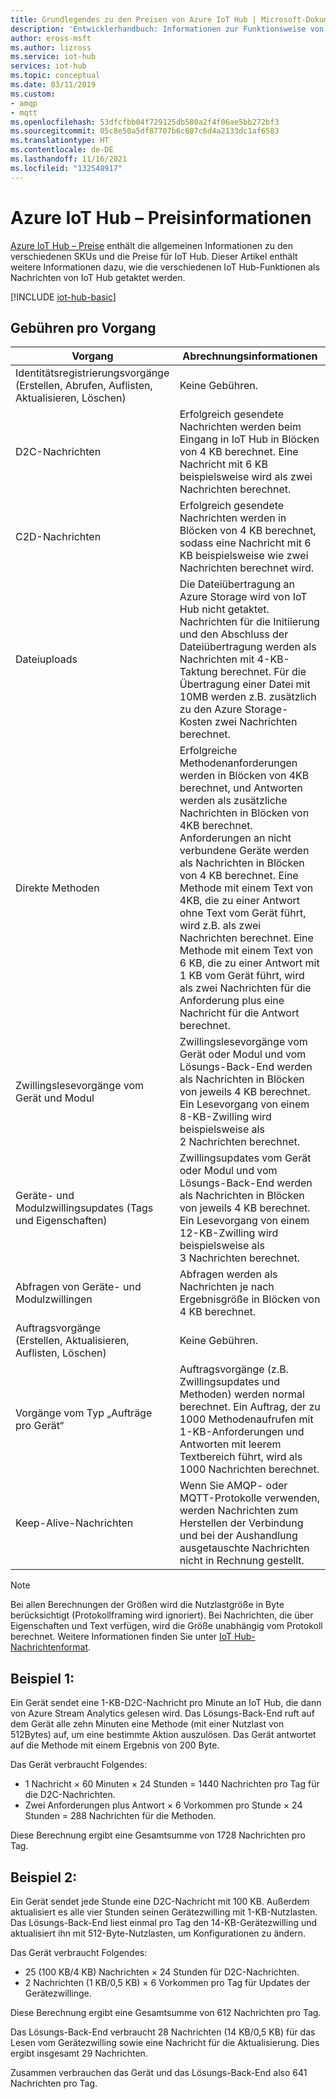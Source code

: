 ```yaml
---
title: Grundlegendes zu den Preisen von Azure IoT Hub | Microsoft-Dokumentation
description: 'Entwicklerhandbuch: Informationen zur Funktionsweise von Messungen und zur Preisgestaltung für IoT Hub (einschließlich Praxisbeispielen).'
author: eross-msft
ms.author: lizross
ms.service: iot-hub
services: iot-hub
ms.topic: conceptual
ms.date: 03/11/2019
ms.custom:
- amqp
- mqtt
ms.openlocfilehash: 53dfcfbb04f729125db580a2f4f06ae5bb272bf3
ms.sourcegitcommit: 05c8e50a5df87707b6c687c6d4a2133dc1af6583
ms.translationtype: HT
ms.contentlocale: de-DE
ms.lasthandoff: 11/16/2021
ms.locfileid: "132548917"
---
```

# <a name="azure-iot-hub-pricing-information"></a>Azure IoT Hub – Preisinformationen

[Azure IoT Hub – Preise](https://azure.microsoft.com/pricing/details/iot-hub) enthält die allgemeinen Informationen zu den verschiedenen SKUs und die Preise für IoT Hub. Dieser Artikel enthält weitere Informationen dazu, wie die verschiedenen IoT Hub-Funktionen als Nachrichten von IoT Hub getaktet werden.

[!INCLUDE [iot-hub-basic](../../includes/iot-hub-basic-partial.md)]

## <a name="charges-per-operation"></a>Gebühren pro Vorgang

| Vorgang | Abrechnungsinformationen | 
| --------- | ------------------- |
| Identitätsregistrierungsvorgänge <br/> (Erstellen, Abrufen, Auflisten, Aktualisieren, Löschen) | Keine Gebühren. |
| D2C-Nachrichten | Erfolgreich gesendete Nachrichten werden beim Eingang in IoT Hub in Blöcken von 4 KB berechnet. Eine Nachricht mit 6 KB beispielsweise wird als zwei Nachrichten berechnet. |
| C2D-Nachrichten | Erfolgreich gesendete Nachrichten werden in Blöcken von 4 KB berechnet, sodass eine Nachricht mit 6 KB beispielsweise wie zwei Nachrichten berechnet wird. |
| Dateiuploads | Die Dateiübertragung an Azure Storage wird von IoT Hub nicht getaktet. Nachrichten für die Initiierung und den Abschluss der Dateiübertragung werden als Nachrichten mit 4-KB-Taktung berechnet. Für die Übertragung einer Datei mit 10MB werden z.B. zusätzlich zu den Azure Storage-Kosten zwei Nachrichten berechnet. |
| Direkte Methoden | Erfolgreiche Methodenanforderungen werden in Blöcken von 4KB berechnet, und Antworten werden als zusätzliche Nachrichten in Blöcken von 4KB berechnet. Anforderungen an nicht verbundene Geräte werden als Nachrichten in Blöcken von 4 KB berechnet. Eine Methode mit einem Text von 4KB, die zu einer Antwort ohne Text vom Gerät führt, wird z.B. als zwei Nachrichten berechnet. Eine Methode mit einem Text von 6 KB, die zu einer Antwort mit 1 KB vom Gerät führt, wird als zwei Nachrichten für die Anforderung plus eine Nachricht für die Antwort berechnet. |
| Zwillingslesevorgänge vom Gerät und Modul | Zwillingslesevorgänge vom Gerät oder Modul und vom Lösungs-Back-End werden als Nachrichten in Blöcken von jeweils 4 KB berechnet. Ein Lesevorgang von einem 8-KB-Zwilling wird beispielsweise als 2 Nachrichten berechnet. |
| Geräte- und Modulzwillingsupdates (Tags und Eigenschaften) | Zwillingsupdates vom Gerät oder Modul und vom Lösungs-Back-End werden als Nachrichten in Blöcken von jeweils 4 KB berechnet. Ein Lesevorgang von einem 12-KB-Zwilling wird beispielsweise als 3 Nachrichten berechnet. |
| Abfragen von Geräte- und Modulzwillingen | Abfragen werden als Nachrichten je nach Ergebnisgröße in Blöcken von 4 KB berechnet. |
| Auftragsvorgänge <br/> (Erstellen, Aktualisieren, Auflisten, Löschen) | Keine Gebühren. |
| Vorgänge vom Typ „Aufträge pro Gerät“ | Auftragsvorgänge (z.B. Zwillingsupdates und Methoden) werden normal berechnet. Ein Auftrag, der zu 1000 Methodenaufrufen mit 1-KB-Anforderungen und Antworten mit leerem Textbereich führt, wird als 1000 Nachrichten berechnet. |
| Keep-Alive-Nachrichten | Wenn Sie AMQP- oder MQTT-Protokolle verwenden, werden Nachrichten zum Herstellen der Verbindung und bei der Aushandlung ausgetauschte Nachrichten nicht in Rechnung gestellt. |

> [!NOTE]
> Bei allen Berechnungen der Größen wird die Nutzlastgröße in Byte berücksichtigt (Protokollframing wird ignoriert). Bei Nachrichten, die über Eigenschaften und Text verfügen, wird die Größe unabhängig vom Protokoll berechnet. Weitere Informationen finden Sie unter [IoT Hub-Nachrichtenformat](iot-hub-devguide-messages-construct.md).

## <a name="example-1"></a>Beispiel 1:

Ein Gerät sendet eine 1-KB-D2C-Nachricht pro Minute an IoT Hub, die dann von Azure Stream Analytics gelesen wird. Das Lösungs-Back-End ruft auf dem Gerät alle zehn Minuten eine Methode (mit einer Nutzlast von 512Bytes) auf, um eine bestimmte Aktion auszulösen. Das Gerät antwortet auf die Methode mit einem Ergebnis von 200 Byte.

Das Gerät verbraucht Folgendes:

* 1 Nachricht × 60 Minuten × 24 Stunden = 1440 Nachrichten pro Tag für die D2C-Nachrichten.
* Zwei Anforderungen plus Antwort × 6 Vorkommen pro Stunde × 24 Stunden = 288 Nachrichten für die Methoden.

Diese Berechnung ergibt eine Gesamtsumme von 1728 Nachrichten pro Tag.

## <a name="example-2"></a>Beispiel 2:

Ein Gerät sendet jede Stunde eine D2C-Nachricht mit 100 KB. Außerdem aktualisiert es alle vier Stunden seinen Gerätezwilling mit 1-KB-Nutzlasten. Das Lösungs-Back-End liest einmal pro Tag den 14-KB-Gerätezwilling und aktualisiert ihn mit 512-Byte-Nutzlasten, um Konfigurationen zu ändern.

Das Gerät verbraucht Folgendes:

* 25 (100 KB/4 KB) Nachrichten × 24 Stunden für D2C-Nachrichten.
* 2 Nachrichten (1 KB/0,5 KB) × 6 Vorkommen pro Tag für Updates der Gerätezwillinge.

Diese Berechnung ergibt eine Gesamtsumme von 612 Nachrichten pro Tag.

Das Lösungs-Back-End verbraucht 28 Nachrichten (14 KB/0,5 KB) für das Lesen vom Gerätezwilling sowie eine Nachricht für die Aktualisierung. Dies ergibt insgesamt 29 Nachrichten.

Zusammen verbrauchen das Gerät und das Lösungs-Back-End also 641 Nachrichten pro Tag.
